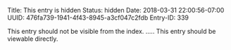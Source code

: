 Title: This entry is hidden
Status: hidden
Date: 2018-03-31 22:00:56-07:00
UUID: 476fa739-1941-4f43-8945-a3cf047c2fdb
Entry-ID: 339

This entry should not be visible from the index.
.....
This entry should be viewable directly.